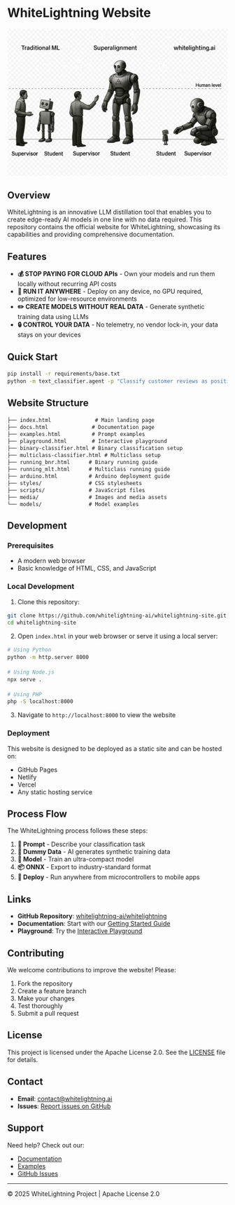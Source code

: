 # WhiteLightning Website

![WhiteLightning AI Process Flow](media/image/WL.jpeg)

## Overview

WhiteLightning is an innovative LLM distillation tool that enables you to create edge-ready AI models in one line with no data required. This repository contains the official website for WhiteLightning, showcasing its capabilities and providing comprehensive documentation.

## Features

- **💰 STOP PAYING FOR CLOUD APIs** - Own your models and run them locally without recurring API costs
- **🏃 RUN IT ANYWHERE** - Deploy on any device, no GPU required, optimized for low-resource environments
- **✏️ CREATE MODELS WITHOUT REAL DATA** - Generate synthetic training data using LLMs
- **🔒 CONTROL YOUR DATA** - No telemetry, no vendor lock-in, your data stays on your devices

## Quick Start

```bash
pip install -r requirements/base.txt
python -m text_classifier.agent -p "Classify customer reviews as positive, negative, or neutral"
```

## Website Structure

```
├── index.html              # Main landing page
├── docs.html              # Documentation page
├── examples.html          # Prompt examples
├── playground.html        # Interactive playground
├── binary-classifier.html # Binary classification setup
├── multiclass-classifier.html # Multiclass setup
├── running_bnr.html      # Binary running guide
├── running_mlt.html      # Multiclass running guide
├── arduino.html          # Arduino deployment guide
├── styles/               # CSS stylesheets
├── scripts/              # JavaScript files
├── media/                # Images and media assets
└── models/               # Model examples
```

## Development

### Prerequisites

- A modern web browser
- Basic knowledge of HTML, CSS, and JavaScript

### Local Development

1. Clone this repository:
```bash
git clone https://github.com/whitelightning-ai/whitelightning-site.git
cd whitelightning-site
```

2. Open `index.html` in your web browser or serve it using a local server:
```bash
# Using Python
python -m http.server 8000

# Using Node.js
npx serve .

# Using PHP
php -S localhost:8000
```

3. Navigate to `http://localhost:8000` to view the website

### Deployment

This website is designed to be deployed as a static site and can be hosted on:
- GitHub Pages
- Netlify
- Vercel
- Any static hosting service

## Process Flow

The WhiteLightning process follows these steps:

1. **💬 Prompt** - Describe your classification task
2. **🤖 Dummy Data** - AI generates synthetic training data
3. **🧠 Model** - Train an ultra-compact model
4. **📦 ONNX** - Export to industry-standard format
5. **🚀 Deploy** - Run anywhere from microcontrollers to mobile apps

## Links

- **GitHub Repository**: [whitelightning-ai/whitelightning](https://github.com/whitelightning-ai/whitelightning.git)
- **Documentation**: Start with our [Getting Started Guide](docs.html)
- **Playground**: Try the [Interactive Playground](playground.html)

## Contributing

We welcome contributions to improve the website! Please:

1. Fork the repository
2. Create a feature branch
3. Make your changes
4. Test thoroughly
5. Submit a pull request

## License

This project is licensed under the Apache License 2.0. See the [LICENSE](https://github.com/whitelightning-ai/whitelightning/blob/main/LICENSE) file for details.

## Contact

- **Email**: contact@whitelightning.ai
- **Issues**: [Report issues on GitHub](https://github.com/whitelightning-ai/whitelightning/issues)

## Support

Need help? Check out our:
- [Documentation](docs.html)
- [Examples](examples.html)
- [GitHub Issues](https://github.com/whitelightning-ai/whitelightning/issues)

---

© 2025 WhiteLightning Project | Apache License 2.0 